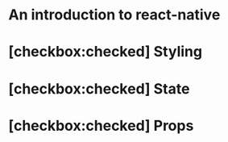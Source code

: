 # An introduction to react-native

# [checkbox:checked] Styling

# [checkbox:checked] State

# [checkbox:checked] Props
